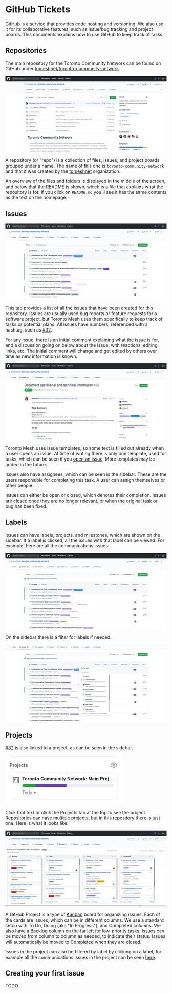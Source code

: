 # GitHub Tickets

GitHub is a service that provides code hosting and versioning. We also use it for its collaborative features, such as issue/bug tracking and project boards. This documents explains how to use GitHub to keep track of tasks.

## Repositories

The main repository for the Toronto Community Network can be found on GitHub under [tomeshnet/toronto-community-network](https://github.com/tomeshnet/toronto-community-network).

![homepage](./images/homepage.png)

A repository (or "repo") is a collection of files, issues, and project boards grouped under a name. The name of this one is `toronto-community-network` and that it was created by the [tomeshnet](https://github.com/tomeshnet) organization.

An overview of the files and folders is displayed in the middle of the screen, and below that the README is shown, which is a file that explains what the repository is for. If you click on `README.md` you'll see it has the same contents as the text on the homepage.

## Issues

![issues](./images/issues.png)

This tab provides a list of all the issues that have been created for this repository. Issues are usually used bug reports or feature requests for a software project, but Toronto Mesh uses them specifically to keep track of tasks or potential plans. All issues have numbers, referenced with a hashtag, such as [#32](https://github.com/tomeshnet/toronto-community-network/issues/32).

For any issue, there is an initial comment explaining what the issue is for, and a discussion going on below about the issue, with reactions, editing, links, etc. The initial comment will change and get edited by others over time as new information is known.

![issue initial comment](./images/issue_initial.png)

Toronto Mesh uses issue templates, so some text is filled out already when a user opens an issue. At time of writing there is only one template, used for tasks, which can be seen if you [open an issue](https://github.com/tomeshnet/toronto-community-network/issues/new?template=task_template.md). More templates may be added in the future.

Issues also have assignees, which can be seen in the sidebar. These are the users responsible for completing this task. A user can assign themselves or other people.

Issues can either be open or closed, which denotes their completion. Issues are closed once they are no longer relevant, or when the original task or bug has been fixed.

## Labels

Issues can have labels, projects, and milestones, which are shown on the sidebar. If a label is clicked, all the issues with that label can be viewed. For example, here are all the communications issues:

![communications issues](./images/issue_comms_label.png)

On the sidebar there is a filter for labels if needed.

![filter labels modal](./images/filter_labels.png)


## Projects

[#32](https://github.com/tomeshnet/toronto-community-network/issues/32) is also linked to a project, as can be seen in the sidebar.

![sidebar project](./images/sidebar_project.png)

Click that text or click the Projects tab at the top to see the project. Repositories can have multiple projects, but in this repository there is just one. Here is what it looks like:

![project view](./images/project.png)

A GitHub Project is a type of [Kanban](https://en.wikipedia.org/wiki/Kanban_%28development%29) board for organizing issues.
Each of the cards are issues, which can be in different columns. We use a standard setup with To Do, Doing (aka "In Progress"), and Completed columns.
We also have a Backlog column on the far left for low-priority tasks. Issues can be moved from column to column as needed, to indicate their status. Issues will automatically be moved to Completed when they are closed.

Issues in the project can also be filtered by label by clicking on a label, for example all the communications issues in the project can be seen [here](https://github.com/tomeshnet/toronto-community-network/projects/1?card_filter_query=label%3Acommunications).


## Creating your first issue

TODO
